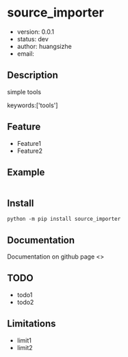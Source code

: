 # source_importer

+ version: 0.0.1
+ status: dev
+ author: huangsizhe
+ email: 

## Description

simple tools

keywords:['tools']

## Feature

+ Feature1
+ Feature2

## Example

```python
```

## Install

`python -m pip install source_importer`

## Documentation

Documentation on github page <>

## TODO

+ todo1
+ todo2

## Limitations

+ limit1
+ limit2